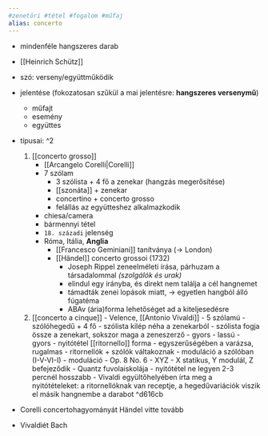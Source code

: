 ```yaml
---
#zenetöri #tétel #fogalom #műfaj
alias: concerto
---
```


- mindenféle hangszeres darab
- [[Heinrich Schütz]]
- szó: verseny/együttműködik
- jelentése (fokozatosan szűkül a mai jelentésre: **hangszeres versenymű**)
	- műfajt
	- esemény
	- együttes
- típusai: ^2
	1. [[concerto grosso]]
		- [[Arcangelo Corelli|Corelli]]
		- 7 szólam
			- 3 szólista + 4 fő a zenekar (hangzás megerősítése)
			- [[szonáta]] + zenekar
			- concertino + concerto grosso
			- felállás az együtteshez alkalmazkodik
		- chiesa/camera
		- bármennyi tétel
		- `18. századi` jelenség
		- Róma, Itália, **Anglia**
			- [[Francesco Geminiani]] tanítványa (-> London)
			- [[Händel]] concerto grossoi (1732)
				- Joseph Rippel zeneelméleti írása, párhuzam a társadalommal *(szolgálók és urak)*
				- elindul egy irányba, és direkt nem találja a cél hangnemet
				- támadták zenei lopások miatt, -> egyetlen hangból álló fúgatéma
				- ABAv (ária)forma lehetőséget ad a kiteljesedésre
	2. [[concerto a cinque]]
			- Velence, [[Antonio Vivaldi]] 
			- 5 szólamú
				- szólóhegedű + 4 fő
				- szólista kilép néha a zenekarból
				- szólista fogja össze a zenekart, sokszor maga a zeneszerző
			- gyors - lassú - gyors
			- nyitótétel [[ritornello]] forma
				- egyszerűségében a varázsa, rugalmas
				- ritornellók + szólók váltakoznak
				- moduláció a szólóban (I-V-VI-I)
			- moduláció
			- Op. 8 No. 6
				- XYZ
				- X statikus, Y modulál, Z befejeződik
			- Quantz fuvolaiskolája
				- nyitótétel ne legyen 2-3 percnél hosszabb
				- Vivaldi együltőhelyében írta meg a nyitótételeket: a ritornellóknak van receptje, a hegedűvariációk viszik el másik hangnembe a darabot ^d616cb
	
- Corelli concertohagyományát Händel vitte tovább
- Vivaldiét Bach